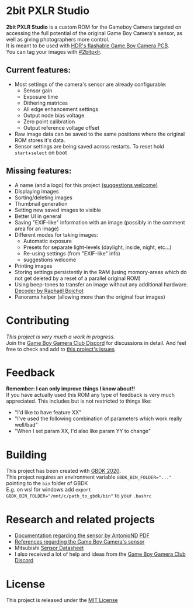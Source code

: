 # 2bit PXLR Studio
**2bit PXLR Studio** is a custom ROM for the Gameboy Camera targeted on accessing the full potential of the original Game Boy Camera's sensor, as well as giving photographers more control.   
It is meant to be used with [HDR's flashable Game Boy Camera PCB](https://github.com/HDR/Gameboy-Camera-Flashcart).   
You can tag your images with [#2bitpxlr](https://www.instagram.com/explore/tags/2bitpxlr/).   

## Current features:
+ Most settings of the camera's sensor are already configurable:
  + Sensor gain
  + Exposure time
  + Dithering matrices
  + All edge enhancement settings
  + Output node bias voltage
  + Zero point calibration
  + Output reference voltage offset
+ Raw image data can be saved to the same positions where the original ROM stores it's data.
+ Sensor settings are being saved across restarts. To reset hold `start`+`select` on boot

## Missing features:
- A name (and a logo) for this project [(suggestions welcome)](#1)
- Displaying images
- Sorting/deleting images
- Thumbnail generation
- Setting new saved images to visible
- Better UI in general
- Saving "EXIF-like" information with an image (possibly in the comment area for an image)
- Different modes for taking images:
  - Automatic exposure
  - Presets for separate light-levels (daylight, inside, night, etc...)
  - Re-using settings (from "EXIF-like" info)
  - suggestions welcome
- Printing images
- Storing settings persistently in the RAM (using momory-areas which do not get deleted by a reset of a parallel original ROM)
- Using beep-tones to transfer an image without any additional hardware. [Decoder by Raphaël Boichot](https://github.com/Raphael-Boichot/custom-camera-rom-beep-tone-converter)
- Panorama helper (allowing more than the original four images)

# Contributing
_This project is very much a work in progress._  
Join the [Game Boy Gamera Club Discord](https://discord.gg/C7WFJHG) for discussions in detail. And feel free to check and add to [this project's issues](https://github.com/HerrZatacke/custom-camera-rom/issues)  

# Feedback
**Remember: I can only improve things I know about!!**  
If you have actually used this ROM any type of feedback is very much appreciated. This includes but is not restricted to things like:
+ "I'd like to have feature XX"
+ "I've used the following combination of parameters which work really well/bad"
+ "When I set param XX, I'd also like param YY to change"

# Building
This project has been created with [GBDK 2020](https://github.com/gbdk-2020/gbdk-2020).  
This project requires an environment variable `GBDK_BIN_FOLDER="..."` pointing to the `bin` folder of GBDK  
E.g. on wsl for windows add `export GBDK_BIN_FOLDER="/mnt/c/path_to_gbdk/bin"` to your `.bashrc`

# Research and related projects
- [Documentation regarding the sensor by AntonioND](https://github.com/AntonioND/gbcam-rev-engineer) [PDF](https://github.com/AntonioND/gbcam-rev-engineer/blob/master/doc/gb_camera_doc_v1_1_1.pdf)
- [References regarding the Game Boy Camera's sensor](https://github.com/Raphael-Boichot/Play-with-the-Game-Boy-Camera-Mitsubishi-M64282FP-sensor)
- Mitsubishi [Sensor Datasheet](https://pdf1.alldatasheet.com/datasheet-pdf/view/146598/MITSUBISHI/M64282FP.html)
- I also received a lot of help and ideas from the [Game Boy Gamera Club Discord](https://discord.gg/C7WFJHG)

# License
This project is released under the [MIT License](LICENSE)
